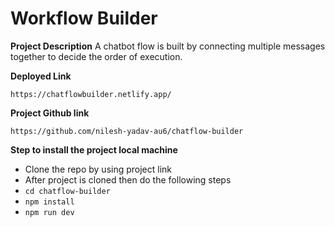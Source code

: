 # Workflow Builder

**Project Description**
A chatbot flow is built by connecting multiple messages together to decide the order of execution.

**Deployed Link**

`https://chatflowbuilder.netlify.app/`

**Project Github link**

`https://github.com/nilesh-yadav-au6/chatflow-builder`

**Step to install the project local machine**

- Clone the repo by using project link
- After project is cloned then do the following steps
- `cd chatflow-builder`
- `npm install`
- `npm run dev`

